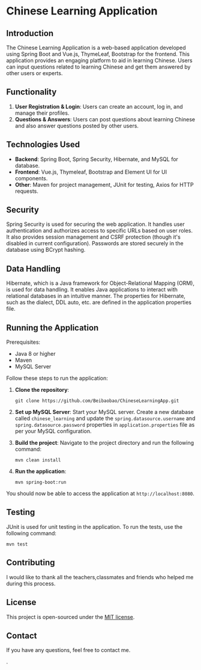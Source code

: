 # Chinese Learning Application

## Introduction

The Chinese Learning Application is a web-based application developed using Spring Boot and Vue.js, ThymeLeaf, Bootstrap for the frontend. This application provides an engaging platform to aid in learning Chinese. Users can input questions related to learning Chinese and get them answered by other users or experts. 

## Functionality

1. **User Registration & Login**: Users can create an account, log in, and manage their profiles.
2. **Questions & Answers**: Users can post questions about learning Chinese and also answer questions posted by other users.

## Technologies Used

- **Backend**: Spring Boot, Spring Security, Hibernate, and MySQL for database.
- **Frontend**: Vue.js, Thymeleaf, Bootstrap and Element UI for UI components.
- **Other**: Maven for project management, JUnit for testing, Axios for HTTP requests.

## Security

Spring Security is used for securing the web application. It handles user authentication and authorizes access to specific URLs based on user roles. It also provides session management and CSRF protection (though it's disabled in current configuration). Passwords are stored securely in the database using BCrypt hashing.

## Data Handling

Hibernate, which is a Java framework for Object-Relational Mapping (ORM), is used for data handling. It enables Java applications to interact with relational databases in an intuitive manner. The properties for Hibernate, such as the dialect, DDL auto, etc. are defined in the application properties file.

## Running the Application

Prerequisites:
- Java 8 or higher
- Maven
- MySQL Server

Follow these steps to run the application:

1. **Clone the repository**:
   ```
   git clone https://github.com/Beibaobao/ChineseLearningApp.git
   ```
   
2. **Set up MySQL Server**:
   Start your MySQL server. Create a new database called `chinese_learning` and update the `spring.datasource.username` and `spring.datasource.password` properties in `application.properties` file as per your MySQL configuration.
   
3. **Build the project**:
   Navigate to the project directory and run the following command:
   ```
   mvn clean install
   ```
   
4. **Run the application**:
   ```
   mvn spring-boot:run
   ```

You should now be able to access the application at `http://localhost:8080`.

## Testing

JUnit is used for unit testing in the application. To run the tests, use the following command:

```
mvn test
```

## Contributing
I would like to thank all the teachers,classmates and friends who helped me during this process. 
## License

This project is open-sourced under the [MIT license](LICENSE.md).

## Contact

If you have any questions, feel free to contact me.

.


